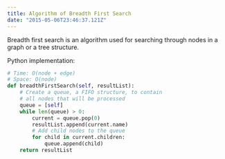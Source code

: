 ```yaml
---
title: Algorithm of Breadth First Search
date: "2015-05-06T23:46:37.121Z"
---
```


Breadth first search is an algorithm used for searching through nodes in a graph or a tree structure.

Python implementation:

```python
# Time: O(node + edge)
# Space: O(node)
def breadthFirstSearch(self, resultList):
    # Create a queue, a FIFO structure, to contain
    # all nodes that will be processed
    queue = [self]
    while len(queue) > 0:
        current = queue.pop(0)
        resultList.append(current.name)
        # Add child nodes to the queue
        for child in current.children:
            queue.append(child)
    return resultList
```
